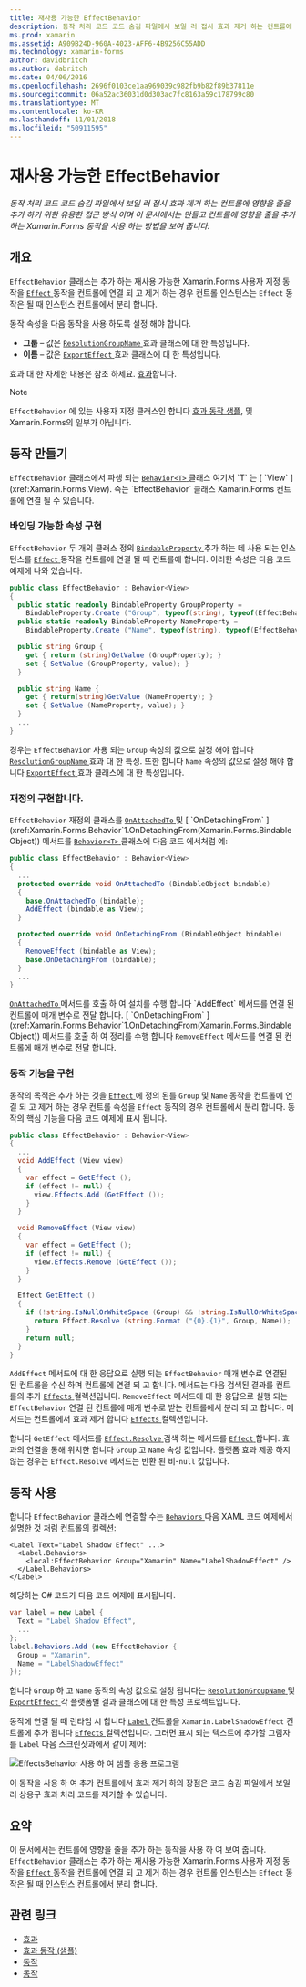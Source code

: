```yaml
---
title: 재사용 가능한 EffectBehavior
description: 동작 처리 코드 코드 숨김 파일에서 보일 러 접시 효과 제거 하는 컨트롤에 영향을 줄을 추가 하기 위한 유용한 접근 방식 이며 이 문서에서는 만들고 컨트롤에 영향을 줄을 추가 하는 Xamarin.Forms 동작을 사용 하는 방법을 보여 줍니다.
ms.prod: xamarin
ms.assetid: A909B24D-960A-4023-AFF6-4B9256C55ADD
ms.technology: xamarin-forms
author: davidbritch
ms.author: dabritch
ms.date: 04/06/2016
ms.openlocfilehash: 2696f0103ce1aa969039c982fb9b82f89b37811e
ms.sourcegitcommit: 06a52ac36031d0d303ac7fc8163a59c178799c80
ms.translationtype: MT
ms.contentlocale: ko-KR
ms.lasthandoff: 11/01/2018
ms.locfileid: "50911595"
---
```

# <a name="reusable-effectbehavior"></a>재사용 가능한 EffectBehavior

_동작 처리 코드 코드 숨김 파일에서 보일 러 접시 효과 제거 하는 컨트롤에 영향을 줄을 추가 하기 위한 유용한 접근 방식 이며 이 문서에서는 만들고 컨트롤에 영향을 줄을 추가 하는 Xamarin.Forms 동작을 사용 하는 방법을 보여 줍니다._

## <a name="overview"></a>개요

`EffectBehavior` 클래스는 추가 하는 재사용 가능한 Xamarin.Forms 사용자 지정 동작을 [ `Effect` ](xref:Xamarin.Forms.Effect) 동작을 컨트롤에 연결 되 고 제거 하는 경우 컨트롤 인스턴스는 `Effect` 동작은 될 때 인스턴스 컨트롤에서 분리 합니다.

동작 속성을 다음 동작을 사용 하도록 설정 해야 합니다.

- **그룹** – 값은 [ `ResolutionGroupName` ](xref:Xamarin.Forms.ResolutionGroupNameAttribute) 효과 클래스에 대 한 특성입니다.
- **이름** – 값은 [ `ExportEffect` ](xref:Xamarin.Forms.ExportEffectAttribute) 효과 클래스에 대 한 특성입니다.

효과 대 한 자세한 내용은 참조 하세요. [효과](~/xamarin-forms/app-fundamentals/effects/index.md)합니다.

> [!NOTE]
> `EffectBehavior` 에 있는 사용자 지정 클래스인 합니다 [효과 동작 샘플](https://developer.xamarin.com/samples/xamarin-forms/behaviors/effectbehavior/), 및 Xamarin.Forms의 일부가 아닙니다.

## <a name="creating-the-behavior"></a>동작 만들기

`EffectBehavior` 클래스에서 파생 되는 [ `Behavior<T>` ](xref:Xamarin.Forms.Behavior`1) 클래스 여기서 `T` 는 [ `View` ](xref:Xamarin.Forms.View). 즉는 `EffectBehavior` 클래스 Xamarin.Forms 컨트롤에 연결 될 수 있습니다.

### <a name="implementing-bindable-properties"></a>바인딩 가능한 속성 구현

`EffectBehavior` 두 개의 클래스 정의 [ `BindableProperty` ](xref:Xamarin.Forms.BindableProperty) 추가 하는 데 사용 되는 인스턴스를 [ `Effect` ](xref:Xamarin.Forms.Effect) 동작을 컨트롤에 연결 될 때 컨트롤에 합니다. 이러한 속성은 다음 코드 예제에 나와 있습니다.

```csharp
public class EffectBehavior : Behavior<View>
{
  public static readonly BindableProperty GroupProperty =
    BindableProperty.Create ("Group", typeof(string), typeof(EffectBehavior), null);
  public static readonly BindableProperty NameProperty =
    BindableProperty.Create ("Name", typeof(string), typeof(EffectBehavior), null);

  public string Group {
    get { return (string)GetValue (GroupProperty); }
    set { SetValue (GroupProperty, value); }
  }

  public string Name {
    get { return(string)GetValue (NameProperty); }
    set { SetValue (NameProperty, value); }
  }
  ...
}
```

경우는 `EffectBehavior` 사용 되는 `Group` 속성의 값으로 설정 해야 합니다 [ `ResolutionGroupName` ](xref:Xamarin.Forms.ResolutionGroupNameAttribute) 효과 대 한 특성. 또한 합니다 `Name` 속성의 값으로 설정 해야 합니다 [ `ExportEffect` ](xref:Xamarin.Forms.ExportEffectAttribute) 효과 클래스에 대 한 특성입니다.

### <a name="implementing-the-overrides"></a>재정의 구현합니다.

`EffectBehavior` 재정의 클래스를 [ `OnAttachedTo` ](xref:Xamarin.Forms.Behavior`1.OnAttachedTo(Xamarin.Forms.BindableObject)) 및 [ `OnDetachingFrom` ](xref:Xamarin.Forms.Behavior`1.OnDetachingFrom(Xamarin.Forms.BindableObject)) 메서드를 [ `Behavior<T>` ](xref:Xamarin.Forms.Behavior`1) 클래스에 다음 코드 에서처럼 예:

```csharp
public class EffectBehavior : Behavior<View>
{
  ...
  protected override void OnAttachedTo (BindableObject bindable)
  {
    base.OnAttachedTo (bindable);
    AddEffect (bindable as View);
  }

  protected override void OnDetachingFrom (BindableObject bindable)
  {
    RemoveEffect (bindable as View);
    base.OnDetachingFrom (bindable);
  }
  ...
}
```

[ `OnAttachedTo` ](xref:Xamarin.Forms.Behavior`1.OnAttachedTo(Xamarin.Forms.BindableObject)) 메서드를 호출 하 여 설치를 수행 합니다 `AddEffect` 메서드를 연결 된 컨트롤에 매개 변수로 전달 합니다. [ `OnDetachingFrom` ](xref:Xamarin.Forms.Behavior`1.OnDetachingFrom(Xamarin.Forms.BindableObject)) 메서드를 호출 하 여 정리를 수행 합니다 `RemoveEffect` 메서드를 연결 된 컨트롤에 매개 변수로 전달 합니다.

### <a name="implementing-the-behavior-functionality"></a>동작 기능을 구현

동작의 목적은 추가 하는 것을 [ `Effect` ](xref:Xamarin.Forms.Effect) 에 정의 된를 `Group` 및 `Name` 동작을 컨트롤에 연결 되 고 제거 하는 경우 컨트롤 속성을 `Effect` 동작의 경우 컨트롤에서 분리 합니다. 동작의 핵심 기능을 다음 코드 예제에 표시 됩니다.

```csharp
public class EffectBehavior : Behavior<View>
{
  ...
  void AddEffect (View view)
  {
    var effect = GetEffect ();
    if (effect != null) {
      view.Effects.Add (GetEffect ());
    }
  }

  void RemoveEffect (View view)
  {
    var effect = GetEffect ();
    if (effect != null) {
      view.Effects.Remove (GetEffect ());
    }
  }

  Effect GetEffect ()
  {
    if (!string.IsNullOrWhiteSpace (Group) && !string.IsNullOrWhiteSpace (Name)) {
      return Effect.Resolve (string.Format ("{0}.{1}", Group, Name));
    }
    return null;
  }
}
```

`AddEffect` 메서드에 대 한 응답으로 실행 되는 `EffectBehavior` 매개 변수로 연결된 된 컨트롤을 수신 하며 컨트롤에 연결 되 고 합니다. 메서드는 다음 검색된 결과를 컨트롤의 추가 [ `Effects` ](xref:Xamarin.Forms.Element.Effects) 컬렉션입니다. `RemoveEffect` 메서드에 대 한 응답으로 실행 되는 `EffectBehavior` 연결 된 컨트롤에 매개 변수로 받는 컨트롤에서 분리 되 고 합니다. 메서드는 컨트롤에서 효과 제거 합니다 [ `Effects` ](xref:Xamarin.Forms.Element.Effects) 컬렉션입니다.

합니다 `GetEffect` 메서드를 [ `Effect.Resolve` ](xref:Xamarin.Forms.Effect.Resolve(System.String)) 검색 하는 메서드를 [ `Effect` ](xref:Xamarin.Forms.Effect)합니다. 효과의 연결을 통해 위치한 합니다 `Group` 고 `Name` 속성 값입니다. 플랫폼 효과 제공 하지 않는 경우는 `Effect.Resolve` 메서드는 반환 된 비-`null` 값입니다.

## <a name="consuming-the-behavior"></a>동작 사용

합니다 `EffectBehavior` 클래스에 연결할 수는 [ `Behaviors` ](xref:Xamarin.Forms.VisualElement.Behaviors) 다음 XAML 코드 예제에서 설명한 것 처럼 컨트롤의 컬렉션:

```xaml
<Label Text="Label Shadow Effect" ...>
  <Label.Behaviors>
    <local:EffectBehavior Group="Xamarin" Name="LabelShadowEffect" />
  </Label.Behaviors>
</Label>
```

해당하는 C# 코드가 다음 코드 예제에 표시됩니다.

```csharp
var label = new Label {
  Text = "Label Shadow Effect",
  ...
};
label.Behaviors.Add (new EffectBehavior {
  Group = "Xamarin",
  Name = "LabelShadowEffect"
});
```

합니다 `Group` 하 고 `Name` 동작의 속성 값으로 설정 됩니다는 [ `ResolutionGroupName` ](xref:Xamarin.Forms.ResolutionGroupNameAttribute) 및 [ `ExportEffect` ](xref:Xamarin.Forms.ExportEffectAttribute) 각 플랫폼별 결과 클래스에 대 한 특성 프로젝트입니다.

동작에 연결 될 때 런타임 시 합니다 [ `Label` ](xref:Xamarin.Forms.Label) 컨트롤을 `Xamarin.LabelShadowEffect` 컨트롤에 추가 됩니다 [ `Effects` ](xref:Xamarin.Forms.Element.Effects) 컬렉션입니다. 그러면 표시 되는 텍스트에 추가할 그림자를 `Label` 다음 스크린샷과에서 같이 제어:

![](effect-behavior-images/screenshots.png "EffectsBehavior 사용 하 여 샘플 응용 프로그램")

이 동작을 사용 하 여 추가 컨트롤에서 효과 제거 하의 장점은 코드 숨김 파일에서 보일 러 상용구 효과 처리 코드를 제거할 수 있습니다.

## <a name="summary"></a>요약

이 문서에서는 컨트롤에 영향을 줄을 추가 하는 동작을 사용 하 여 보여 줍니다. `EffectBehavior` 클래스는 추가 하는 재사용 가능한 Xamarin.Forms 사용자 지정 동작을 [ `Effect` ](xref:Xamarin.Forms.Effect) 동작을 컨트롤에 연결 되 고 제거 하는 경우 컨트롤 인스턴스는 `Effect` 동작은 될 때 인스턴스 컨트롤에서 분리 합니다.


## <a name="related-links"></a>관련 링크

- [효과](~/xamarin-forms/app-fundamentals/effects/index.md)
- [효과 동작 (샘플)](https://developer.xamarin.com/samples/xamarin-forms/behaviors/effectbehavior/)
- [동작](xref:Xamarin.Forms.Behavior)
- [동작<T>](xref:Xamarin.Forms.Behavior`1)
